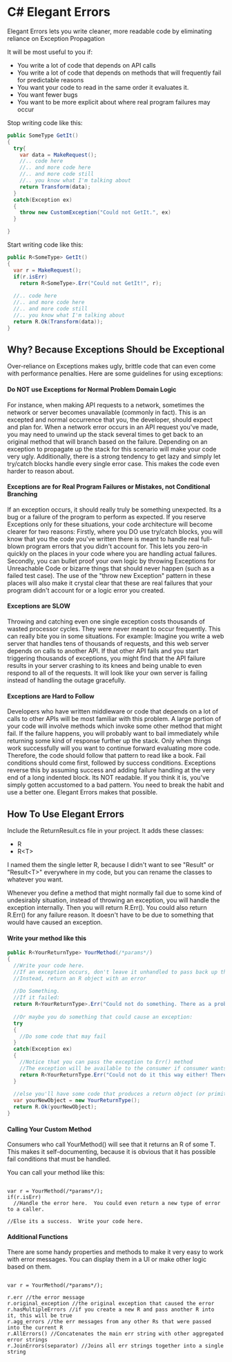 # C# Elegant Errors
Elegant Errors lets you write cleaner, more readable code by eliminating reliance on Exception Propagation

It will be most useful to you if:
- You write a lot of code that depends on API calls
- You write a lot of code that depends on methods that will frequently fail for predictable reasons
- You want your code to read in the same order it evaluates it.
- You want fewer bugs
- You want to be more explicit about where real program failures may occur

Stop writing code like this:

```csharp
public SomeType GetIt()
{
  try{
    var data = MakeRequest();
    //.. code here
    //.. and more code here
    //.. and more code still
    //.. you know what I'm talking about
    return Transform(data);
  }
  catch(Exception ex)
  {
    throw new CustomException("Could not GetIt.", ex)
  }

}
```

Start writing code like this:
```csharp
public R<SomeType> GetIt()
{
  var r = MakeRequest();
  if(r.isErr)
    return R<SomeType>.Err("Could not GetIt!", r);
    
  //.. code here
  //.. and more code here
  //.. and more code still
  //.. you know what I'm talking about
  return R.Ok(Transform(data));
}
```

## Why? Because Exceptions Should be Exceptional
Over-reliance on Exceptions makes ugly, brittle code that can even come with performance penalties. Here are some guidelines for using exceptions:

#### Do NOT use Exceptions for Normal Problem Domain Logic

For instance, when making API requests to a network, sometimes the network or server becomes unavailable (commonly in fact). This is an excepted and normal occurrence that you, the developer, should expect and plan for. When a network error occurs in an API request you've made, you may need to unwind up the stack several times to get back to an original method that will branch based on the failure. Depending on an exception to propagate up the stack for this scenario will make your code very ugly. Additionally, there is a strong tendency to get lazy and simply let try/catch blocks handle every single error case. This makes the code even harder to reason about.

#### Exceptions are for Real Program Failures or Mistakes, not Conditional Branching

If an exception occurs, it should really truly be something unexpected. Its a bug or a failure of the program to perform as expected. If you reserve Exceptions only for these situations, your code architecture will become clearer for two reasons:
Firstly, where you DO use try/catch blocks, you will know that you the code you've written there is meant to handle real full-blown program errors that you didn't account for. This lets you zero-in quickly on the places in your code where you are handling actual failures.
Secondly, you can bullet proof your own logic by throwing Exceptions for Unreachable Code or bizarre things that should never happen (such as a failed test case). The use of the "throw new Exception" pattern in these places will also make it crystal clear that these are real failures that your program didn't account for or a logic error you created.

#### Exceptions are SLOW

Throwing and catching even one single exception costs thousands of wasted processor cycles. They were never meant to occur frequently. This can really bite you in some situations.
For example: Imagine you write a web server that handles tens of thousands of requests, and this web server depends on calls to another API. If that other API fails and you start triggering thousands of exceptions, you might find that the API failure results in your server crashing to its knees and being unable to even respond to all of the requests. It will look like your own server is failing instead of handling the outage gracefully.

#### Exceptions are Hard to Follow

Developers who have written middleware or code that depends on a lot of calls to other APIs will be most familiar with this problem. A large portion of your code will involve methods which invoke some other method that might fail.  If the failure happens, you will probably want to bail immediately while returning some kind of response further up the stack. Only when things work successfully will you want to continue forward evaluating more code. Therefore, the code should follow that pattern to read like a book. Fail conditions should come first, followed by success conditions. Exceptions reverse this by assuming success and adding failure handling at the very end of a long indented block. Its NOT readable. If you think it is, you've simply gotten accustomed to a bad pattern. You need to break the habit and use a better one. Elegant Errors makes that possible.

## How To Use Elegant Errors

Include the ReturnResult.cs file in your project. It adds these classes:
- R
- R&lt;T&gt;

I named them the single letter R, because I didn't want to see "Result" or "Result&lt;T&gt;" everywhere in my code, but you can rename the classes to whatever you want.

Whenever you define a method that might normally fail due to some kind of undesirably situation, instead of throwing an exception, you will handle the exception internally. Then you will return R.Err().  You could also return R.Err() for any failure reason. It doesn't have to be due to something that would have caused an exception.

#### Write your method like this

```csharp
public R<YourReturnType> YourMethod(/*params*/)
{
  //Write your code here.
  //If an exception occurs, don't leave it unhandled to pass back up the stack (Unless its a real legitimate program error)
  //Instead, return an R object with an error
  
  //Do Something.
  //If it failed:
  return R<YourReturnType>.Err("Could not do something. There as a problem.");
  
  //Or maybe you do something that could cause an exception:
  try
  {
    //Do some code that may fail
  }
  catch(Exception ex)
  {
    //Notice that you can pass the exception to Err() method
    //The exception will be available to the consumer if consumer wants to examine it.
    return R<YourReturnType.Err("Could not do it this way either! There was a problem!", ex);
  }
  
  //else you'll have some code that produces a return object (or primitive)
  var yourNewObject = new YourReturnType();
  return R.Ok(yourNewObject);
}
```
  
#### Calling Your Custom Method
Consumers who call YourMethod() will see that it returns an R of some T. This makes it self-documenting, because it is obvious that it has possible fail conditions that must be handled.

You can call your method like this:
```CSharp

var r = YourMethod(/*params*/);
if(r.isErr)
  //Handle the error here.  You could even return a new type of error to a caller.
  
//Else its a success.  Write your code here.
```

#### Additional Functions

There are some handy properties and methods to make it very easy to work with error messages. You can display them in a UI or make other logic based on them.

```CSharp

var r = YourMethod(/*params*/);

r.err //the error message
r.original_exception //the original exception that caused the error
r.hasMultipleErrors //if you create a new R and pass another R into it, this will be true
r.agg_errors //the err messages from any other Rs that were passed into the current R
r.AllErrors() //Concatenates the main err string with other aggregated error strings
r.JoinErrors(separator) //Joins all err strings together into a single string
```
